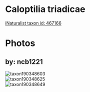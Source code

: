 
Caloptilia triadicae
====================
  
[iNaturalist taxon id: 467166](https://www.inaturalist.org/taxa/467166)
# Photos

## by: ncb1221
  
![taxon190348603](https://inaturalist-open-data.s3.amazonaws.com/photos/203895625/medium.jpeg)  
![taxon190348625](https://inaturalist-open-data.s3.amazonaws.com/photos/203895657/medium.jpeg)  
![taxon190348649](https://inaturalist-open-data.s3.amazonaws.com/photos/203895683/medium.jpeg)